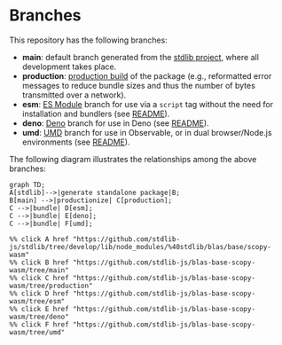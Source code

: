 <!--

@license Apache-2.0

Copyright (c) 2022 The Stdlib Authors.

Licensed under the Apache License, Version 2.0 (the "License");
you may not use this file except in compliance with the License.
You may obtain a copy of the License at

    http://www.apache.org/licenses/LICENSE-2.0

Unless required by applicable law or agreed to in writing, software
distributed under the License is distributed on an "AS IS" BASIS,
WITHOUT WARRANTIES OR CONDITIONS OF ANY KIND, either express or implied.
See the License for the specific language governing permissions and
limitations under the License.

-->

# Branches

This repository has the following branches:

-   **main**: default branch generated from the [stdlib project][stdlib-url], where all development takes place.
-   **production**: [production build][production-url] of the package (e.g., reformatted error messages to reduce bundle sizes and thus the number of bytes transmitted over a network).
-   **esm**: [ES Module][esm-url] branch for use via a `script` tag without the need for installation and bundlers (see [README][esm-readme]).
-   **deno**: [Deno][deno-url] branch for use in Deno (see [README][deno-readme]).
-   **umd**: [UMD][umd-url] branch for use in Observable, or in dual browser/Node.js environments (see [README][umd-readme]).

The following diagram illustrates the relationships among the above branches:

```mermaid
graph TD;
A[stdlib]-->|generate standalone package|B;
B[main] -->|productionize| C[production];
C -->|bundle| D[esm];
C -->|bundle| E[deno];
C -->|bundle| F[umd];

%% click A href "https://github.com/stdlib-js/stdlib/tree/develop/lib/node_modules/%40stdlib/blas/base/scopy-wasm"
%% click B href "https://github.com/stdlib-js/blas-base-scopy-wasm/tree/main"
%% click C href "https://github.com/stdlib-js/blas-base-scopy-wasm/tree/production"
%% click D href "https://github.com/stdlib-js/blas-base-scopy-wasm/tree/esm"
%% click E href "https://github.com/stdlib-js/blas-base-scopy-wasm/tree/deno"
%% click F href "https://github.com/stdlib-js/blas-base-scopy-wasm/tree/umd"
```

[stdlib-url]: https://github.com/stdlib-js/stdlib/tree/develop/lib/node_modules/%40stdlib/blas/base/scopy-wasm
[production-url]: https://github.com/stdlib-js/blas-base-scopy-wasm/tree/production
[deno-url]: https://github.com/stdlib-js/blas-base-scopy-wasm/tree/deno
[deno-readme]: https://github.com/stdlib-js/blas-base-scopy-wasm/blob/deno/README.md
[umd-url]: https://github.com/stdlib-js/blas-base-scopy-wasm/tree/umd
[umd-readme]: https://github.com/stdlib-js/blas-base-scopy-wasm/blob/umd/README.md
[esm-url]: https://github.com/stdlib-js/blas-base-scopy-wasm/tree/esm
[esm-readme]: https://github.com/stdlib-js/blas-base-scopy-wasm/blob/esm/README.md